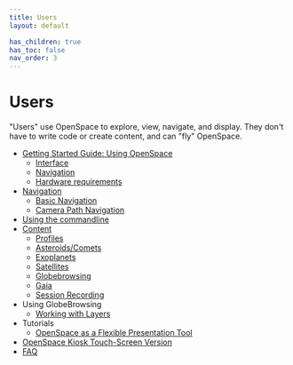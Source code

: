 ```yaml
---
title: Users
layout: default

has_children: true
has_toc: false
nav_order: 3
---
```


# Users
"Users" use OpenSpace to explore, view, navigate, and display. They don't have to write code or create content, and can "fly" OpenSpace.

- [Getting Started Guide: Using OpenSpace](getting-started/general)
    - [Interface](getting-started/interface)
    - [Navigation](getting-started/navigation)
    - [Hardware requirements](getting-started/hardware-requirements)
- [Navigation](navigation/general.md)
  - [Basic Navigation](navigation/basic-navigation.md)
  - [Camera Path Navigation](navigation/camera-paths.md)
- [Using the commandline](commandline)
- [Content](content)
  - [Profiles](content/profiles/index)
  - [Asteroids/Comets](content/asteroids)
  - [Exoplanets](content/exoplanets)
  - [Satellites](content/satellites)
  - [Globebrowsing](content/globebrowsing)
  - [Gaia](content/gaia)
  - [Session Recording](content/session-recording)
- Using GlobeBrowsing
  - [Working with Layers](globebrowsing/working-with-layers.md)
- Tutorials
  - [OpenSpace as a Flexible Presentation Tool](tutorials/flexible-presentation)
- [OpenSpace Kiosk Touch-Screen Version](kiosk)
- [FAQ](faq)
